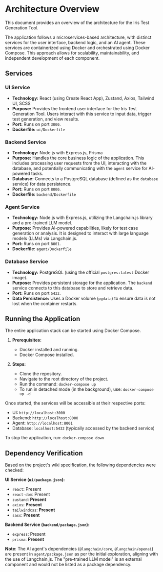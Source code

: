 # Architecture Overview

This document provides an overview of the architecture for the Iris Test Generation Tool.

The application follows a microservices-based architecture, with distinct services for the user interface, backend logic, and an AI agent. These services are containerized using Docker and orchestrated using Docker Compose. This approach allows for scalability, maintainability, and independent development of each component.

## Services

### UI Service

- **Technology:** React (using Create React App), Zustand, Axios, Tailwind UI, SCSS
- **Purpose:** Provides the frontend user interface for the Iris Test Generation Tool. Users interact with this service to input data, trigger test generation, and view results.
- **Port:** Runs on port `3000`.
- **Dockerfile:** `ui/Dockerfile`

### Backend Service

- **Technology:** Node.js with Express.js, Prisma
- **Purpose:** Handles the core business logic of the application. This includes processing user requests from the UI, interacting with the database, and potentially communicating with the `agent` service for AI-powered tasks.
- **Database:** Connects to a PostgreSQL database (defined as the `database` service) for data persistence.
- **Port:** Runs on port `8000`.
- **Dockerfile:** `backend/Dockerfile`

### Agent Service

- **Technology:** Node.js with Express.js, utilizing the Langchain.js library and a pre-trained LLM model.
- **Purpose:** Provides AI-powered capabilities, likely for test case generation or analysis. It is designed to interact with large language models (LLMs) via Langchain.js.
- **Port:** Runs on port `8001`.
- **Dockerfile:** `agent/Dockerfile`

### Database Service

- **Technology:** PostgreSQL (using the official `postgres:latest` Docker image).
- **Purpose:** Provides persistent storage for the application. The `backend` service connects to this database to store and retrieve data.
- **Port:** Runs on port `5432`.
- **Data Persistence:** Uses a Docker volume (`pgdata`) to ensure data is not lost when the container restarts.

## Running the Application

The entire application stack can be started using Docker Compose.

1.  **Prerequisites:**
    *   Docker installed and running.
    *   Docker Compose installed.

2.  **Steps:**
    *   Clone the repository.
    *   Navigate to the root directory of the project.
    *   Run the command: `docker-compose up`
    *   To run in detached mode (in the background), use: `docker-compose up -d`

Once started, the services will be accessible at their respective ports:
- UI: `http://localhost:3000`
- Backend: `http://localhost:8000`
- Agent: `http://localhost:8001`
- Database: `localhost:5432` (typically accessed by the backend service)

To stop the application, run: `docker-compose down`

## Dependency Verification

Based on the project's wiki specification, the following dependencies were checked:

**UI Service (`ui/package.json`):**
- `react`: Present
- `react-dom`: Present
- `zustand`: **Present**
- `axios`: **Present**
- `tailwindcss`: **Present**
- `sass`: **Present**

**Backend Service (`backend/package.json`):**
- `express`: Present
- `prisma`: **Present**

**Note:** The AI agent's dependencies (`@langchain/core`, `@langchain/openai`) are present in `agent/package.json` as per the initial exploration, aligning with the use of Langchain.js. The "pre-trained LLM model" is an external component and would not be listed as a package dependency.

